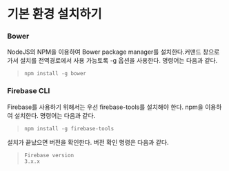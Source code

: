 # 기본 환경 설치하기

### Bower

NodeJS의 NPM을 이용하여 Bower package manager를 설치한다.커맨드 창으로 가서 설치를 전역경로에서 사용 가능토록 -g 옵션을 사용한다. 명령어는 다음과 같다.

> ```
> npm install -g bower
> ```

### Firebase CLI

Firebase를 사용하기 위해서는 우선 firebase-tools를 설치해야 한다. npm을 이용하여 설치한다. 명령어는 다음과 같다.

> ```
> npm install -g firebase-tools
> ```

설치가 끝났으면 버전을 확인한다. 버전 확인 명령은 다음과 같다.

> ```
> Firebase version
> 3.x.x
> ```



